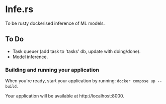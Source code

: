# Infe.rs

To be rusty dockerised inference of ML models.

## To Do

- Task queuer (add task to 'tasks' db, update with doing/done).
- Model inference.

### Building and running your application

When you're ready, start your application by running:
`docker compose up --build`.

Your application will be available at http://localhost:8000.
